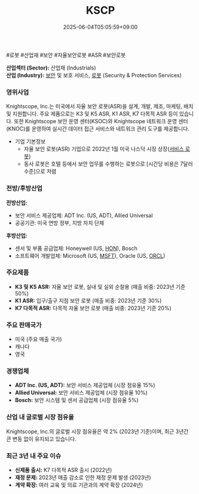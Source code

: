 ﻿---
title: "KSCP"
date: 2025-06-04T05:05:59+09:00
lastmod: 2025-06-04T05:05:59+09:00
type: docs
sidebar:
  open: true
weight: 494
---
<div style="display:none">
  <meta property="article:published_time" content="2025-06-03T20:05:59Z" />
  <meta property="article:modified_time" content="2025-06-03T20:05:59Z" />
</div>
#로봇 #산업재 #보안 #자율보안로봇 #ASR #보안로봇

**산업섹터 (Sector):** 산업재 (Industrials)  
**산업 (Industry):** [보안](/industry-study/2산업보안/) 및 보호 서비스, [로봇](/industry-study/로봇/) (Security & Protection Services)

### 영위사업

Knightscope, Inc.는 미국에서 자율 보안 로봇(ASR)을 설계, 개발, 제조, 마케팅, 배치 및 지원합니다. 주요 제품으로는 K3 및 K5 ASR, K1 ASR, K7 다목적 ASR 등이 있습니다. 또한 Knightscope 보안 운영 센터(KSOC)와 Knightscope 네트워크 운영 센터(KNOC)를 운영하여 실시간 데이터 접근 서비스와 네트워크 관리 도구를 제공합니다.

- 기업 기본정보
	- 자율 보안 로봇(ASR) 기업으로 2022년 1월 미국 나스닥 시장 상장([서비스 로봇](/industry-study/서비스-로봇/))
	- 동사 로봇은 호텔 등에서 보안 업무를 수행하는 로봇으로 [시간당 비용은 7달러 수준]으로 저렴

### 전방/후방산업

**전방산업:**

- 보안 서비스 제공업체: ADT Inc. (US, ADT), Allied Universal
- 공공기관: 미국 연방 정부, 지방 자치 단체

**후방산업:**

- 센서 및 부품 공급업체: Honeywell (US, [HON](/company-analysis/hon/)), Bosch
- 소프트웨어 개발업체: Microsoft (US, [MSFT](/company-analysis/msft/)), Oracle (US, [ORCL](/company-analysis/orcl/))

### 주요제품

- **K3 및 K5 ASR:** 자율 보안 로봇, 실내 및 실외 순찰용 (매출 비중: 2023년 기준 50%)
- **K1 ASR:** 입구/출구 지점 보안 로봇 (매출 비중: 2023년 기준 30%)
- **K7 다목적 ASR:** 다목적 자율 보안 로봇 (매출 비중: 2023년 기준 20%)

### 주요 판매국가

- 미국 (주요 매출 국가)
- 캐나다
- 영국

### 경쟁업체

- **ADT Inc. (US, ADT):** 보안 서비스 제공업체 (시장 점유율 15%)
- **Allied Universal:** 보안 서비스 제공업체 (시장 점유율 10%)
- **Bosch:** 보안 시스템 및 센서 공급업체 (시장 점유율 5%)

### 산업 내 글로벌 시장 점유율

Knightscope, Inc.의 글로벌 시장 점유율은 약 2% (2023년 기준)이며, 최근 3년간 큰 변동 없이 유지되고 있습니다.

### 최근 3년 내 주요 이슈

- **신제품 출시:** K7 다목적 ASR 출시 (2022년)
- **재정 문제:** 2023년 매출 감소로 인한 재정 문제 발생 (2023년)
- **계약 확장:** 여러 교육 및 의료 기관과의 계약 확장 (2024년)
